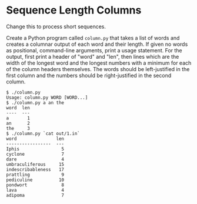 # Sequence Length Columns

Change this to process short sequences.

Create a Python program called `column.py` that takes a list of words and creates a columnar output of each word and their length. If given no words as positional, command-line arguments, print a usage statement. For the output, first print a header of "word" and "len", then lines which are the width of the longest word and the longest numbers with a minimum for each of the column headers themselves. The words should be left-justified in the first column and the numbers should be right-justified in the second column.

````
$ ./column.py
Usage: column.py WORD [WORD...]
$ ./column.py a an the
word  len
----  ---
a       1
an      2
the     3
$ ./column.py `cat out/1.in`
word               len
-----------------  ---
Iphis                5
cyclone              7
dare                 4
umbraculiferous     15
indescribableness   17
prattling            9
pediculine          10
pondwort             8
lava                 4
adipoma              7
````
